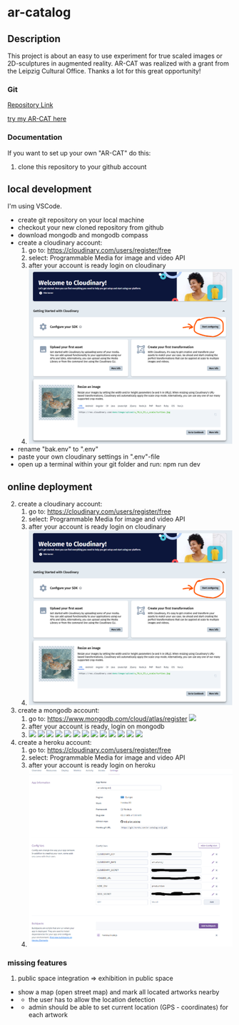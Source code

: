 # ar-catalog

## Description

This project is about an easy to use experiment for true scaled images or 2D-sculptures in augmented reality.
AR-CAT was realized with a grant from the Leipzig Cultural Office. Thanks a lot for this great opportunity!
            
### Git

[Repository Link](https://github.com/evij-g/ar-catalog)

[try my AR-CAT here](https://arcat.evij.de)

### Documentation

If you want to set up your own "AR-CAT" do this:

1. clone this repository to your github account

## local development
I'm using VSCode. 

- create git repository on your local machine
- checkout your new cloned repository from github
- download mongodb and mongodb compass
- create a cloudinary account:
    1. go to: https://cloudinary.com/users/register/free
    2. select: Programmable Media for image and video API
    3. after your account is ready login on cloudinary
    4. ![](https://github.com/evij-g/ar-catalog/blob/ar_js-integration-barcode-version/public/images/cloudinary-01.png?raw=true)
- rename "bak.env" to ".env"
- paste your own cloudinary settings in ".env"-file
- open up a terminal within your git folder and run: npm run dev



## online deployment
2. create a cloudinary account:
    1. go to: https://cloudinary.com/users/register/free
    2. select: Programmable Media for image and video API
    3. after your account is ready login on cloudinary
    4. ![](https://github.com/evij-g/ar-catalog/blob/ar_js-integration-barcode-version/public/images/cloudinary-01.png?raw=true)
3. create a mongodb account:
    1. go to: https://www.mongodb.com/cloud/atlas/register
    ![](images/mongodb-signup.png)
    2. after your account is ready, login on mongodb
    3.  ![](images/mongodb-02-welcome.png)
        ![](images/mongodb-03-create-free-db.png)
        ![](images/mongodb-04-create-free-db.png)
        ![](images/mongodb-05-create-db-user.png)
        ![](images/mongodb-connect-db-00.png)
        ![](images/mongodb-connect-db-01.png)
        ![](images/mongodb-connect-db-02.png)
        ![](images/mongodb-connect-db-03.png)
        ![](images/mongodb-connect-db-04.png)
        ![](images/mongodb-heroku-settings.png)
        ![](images/.png)
        ![](images/.png)
        ![](images/.png)
4. create a heroku account:
    1. go to: https://cloudinary.com/users/register/free
    2. select: Programmable Media for image and video API
    3. after your account is ready login on heroku
    4. ![](https://github.com/evij-g/ar-catalog/blob/ar_js-integration-barcode-version/public/images/heroku-settings.png?raw=true)

### missing features

1. public space integration => exhibition in public space
-  show a map (open street map) and mark all located artworks nearby
- - the user has to allow the location detection
- - admin should be able to set current location (GPS - coordinates) for each artwork